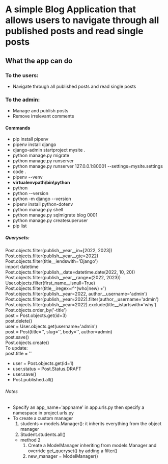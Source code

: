 # A simple Blog Application that allows users to navigate through all published posts and read single posts
## What the app can do
### To the users:
- Navigate through all published posts and read single posts

### To the admin:
- Manage and publish posts
- Remove irrelevant comments

#### Commands
- pip install pipenv
- pipenv install django
- django-admin startproject mysite .
- python manage.py migrate
- python manage.py runserver
- python manage.py runserver 127.0.0.1:80001 --settings=mysite.settings
- code .
- pipenv --venv
- **virtualenvpath\bin\python**
- python
- python --version
- python -m django --version
- pipenv install python-dotenv
- python manage.py shell
- python manage.py sqlmigrate blog 0001
- python manage.py createsuperuser
- pip list

##### Querysets:
 <p>
    Post.objects.filter(publish__year__in=[2022, 2023]) <br>
    Post.objects.filter(publish__year__gte=2022) <br>
    Post.objects.filter(title__iendswith='Django') <br>
    import datetime <br>
    Post.objects.filter(publish__date=datetime.date(2022, 10, 20)) <br>
    Post.objects.filter(publish__year__range=(2022, 2023)) <br>
    User.objects.filter(first_name__isnull=True)   <br>
    Post.objects.filter(title__iregex=r'^(who|new) +')     <br>
    Post.objects.filter(publish__year=2022, author__username='admin') <br>
    Post.objects.filter(publish__year=2022).filter(author__username='admin') <br>
    Post.objects.filter(publish__year=2022).exclude(title__istartswith='why') <br>
    Post.objects.order_by('-title') <br>
    post = Post.objects.get(id=3) <br>
    post.delete() <br>
    user = User.objects.get(username='admin') <br>
    post = Post(title='', slug='', body='', author=admin) <br>
    post.save() <br>
    Post.objects.create()<br>
    To update: <br>
    post.title = '' <br>
 </p>

- user = Post.objects.get(id=1)
- user.status = Post.Status.DRAFT
- user.save()
- Post.published.all()


###### Notes
- Specify an app_name='appname' in app.urls.py then specify a namespace in project.urls.py
- To create a custom manager
   1. students = models.Manager(): it inherits everything from the object manager
   2. Student.students.all()
   - method 2
      1. Create a ModelManager inheriting from models.Manager and override get_queryset() by adding a filter()
      2. new_manager = ModelManager()
